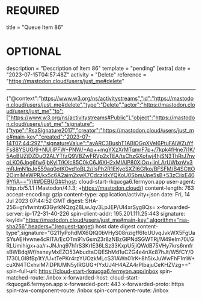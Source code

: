 
# REQUIRED
title = "Queue Item 86"
# OPTIONAL
description = "Description of Item 86"
template = "pending"
[extra]
date = "2023-07-15T04:57:48Z"
activity = "Delete"
reference = "https://mastodon.cloud/users/just_me#delete"

---
{"@context":"https://www.w3.org/ns/activitystreams","id":"https://mastodon.cloud/users/just_me#delete","type":"Delete","actor":"https://mastodon.cloud/users/just_me","to":["https://www.w3.org/ns/activitystreams#Public"],"object":"https://mastodon.cloud/users/just_me","signature":{"type":"RsaSignature2017","creator":"https://mastodon.cloud/users/just_me#main-key","created":"2023-07-14T07:44:29Z","signatureValue":"avARC3BushT1ABlOGqXVeI6PtuFAlWZuYfFs88YSUG/9+NUIjlPFW+PNW/+Ap++mgYXzXrMTqmrF7p+/7kpk4fHne7i1K/5AoBUZjDZDuO2ALYTfzQ9VBZwFRVp2xTEA/tsChzGXofwj4hjSN3ThRrJ7nvoLKO6Jpg6fw6jbKylT/KXc85C0kC6J6XH2xMIAIP80XiOq+iinLArUWIxnVv3mRJmN1pJq559aq0otKOvd1oBL2//lsPh2R1EKyeSXZI6Gfko/BFSFM/B4SCttO2OimlMeWPR/kx5c6A2aim2xwK7CdczldxYQKoU0Sbm/Jpe5sB+53zCiixE409YfiA=="}}##DEBUG##host: cloud-start-rkqucga6.fermyon.app
user-agent: http.rb/5.1.1 (Mastodon/4.1.3; +https://mastodon.cloud/)
content-length: 763
accept-encoding: gzip
content-type: application/activity+json
date: Fri, 14 Jul 2023 07:44:52 GMT
digest: SHA-256=gtVlwmtn63GyrkNQzgZ8LwJqv3LpJEP/UI4xrSyg8Qs=
x-forwarded-server: ip-172-31-40-226
spin-client-addr: 195.201.111.25:443
signature: keyId="https://mastodon.cloud/users/just_me#main-key",algorithm="rsa-sha256",headers="(request-target) host date digest content-type",signature="G211yPohdMX6QtQ0bVHyS08nzigff6foUUvqJvkWX5FgUaSYsAEHvwne4cRITA/EcOTm91vGsm23r8zNBzGlPNdSGWTRj/M49eIm70i/GRLUmihigx+aa/r+JNJnq97h1rS3KrIE36LSz33KxpU5jiQWdB75VHy7krs6nnfrsBWBdqWf/nsneyMxEZO53AbudtaCQEShMd1uCZG4e4nXc87hJt/W5fCY/01730LGI8fBp1tY/U+tTePKr4rzYUOzkMLcS31AWn01rK+8h5ixJuWwFhF1mW+cuXN4TCxhviM7IDPlUMN5yIRGUG+IYxUJ4H4AZA4rPIbajuCeKHZVzg=="
spin-full-url: https://cloud-start-rkqucga6.fermyon.app/inbox
spin-matched-route: /inbox
x-forwarded-host: cloud-start-rkqucga6.fermyon.app
x-forwarded-port: 443
x-forwarded-proto: https
spin-raw-component-route: /inbox
spin-component-route: /inbox

